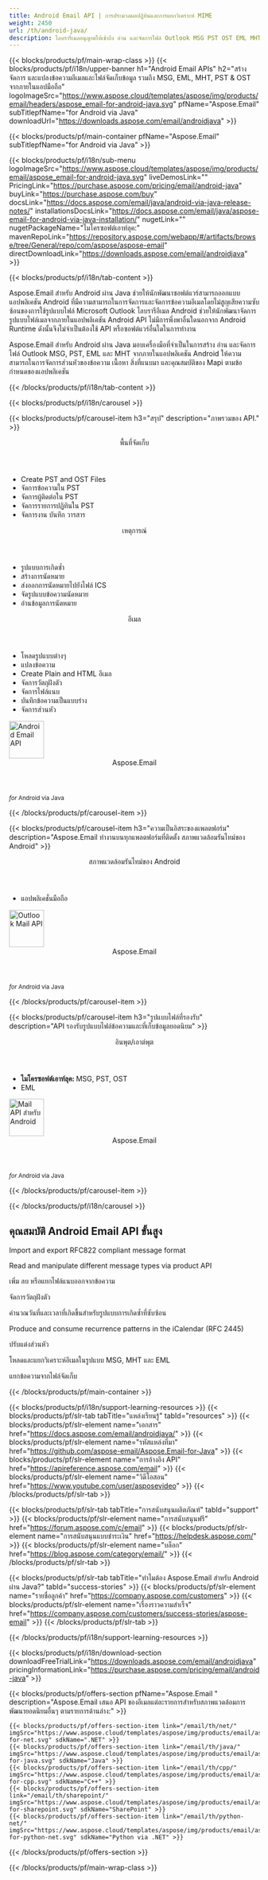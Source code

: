 ```yaml
---
title: Android Email API | การประมวลผลปฏิทินและการแยกวิเคราะห์ MIME 
weight: 2450
url: /th/android-java/ 
description: ไลบรารีเมลอนุญาตให้เข้าถึง อ่าน และจัดการไฟล์ Outlook MSG PST OST EML MHT ภายในแอปมือถือ
---
```


{{< blocks/products/pf/main-wrap-class >}}
{{< blocks/products/pf/i18n/upper-banner h1="Android Email APIs" h2="สร้าง จัดการ และแปลงข้อความอีเมลและไฟล์จัดเก็บข้อมูล รวมถึง MSG, EML, MHT, PST & OST จากภายในแอปมือถือ" logoImageSrc="https://www.aspose.cloud/templates/aspose/img/products/email/headers/aspose_email-for-android-java.svg" pfName="Aspose.Email" subTitlepfName="for Android via Java" downloadUrl="https://downloads.aspose.com/email/androidjava" >}}

{{< blocks/products/pf/main-container pfName="Aspose.Email" subTitlepfName="for Android via Java" >}}

{{< blocks/products/pf/i18n/sub-menu logoImageSrc="https://www.aspose.cloud/templates/aspose/img/products/email/aspose_email-for-android-java.svg" liveDemosLink="" PricingLink="https://purchase.aspose.com/pricing/email/android-java" buyLink="https://purchase.aspose.com/buy" docsLink="https://docs.aspose.com/email/java/android-via-java-release-notes/" installationsDocsLink="https://docs.aspose.com/email/java/aspose-email-for-android-via-java-installation/" nugetLink="" nugetPackageName="ไมโครซอฟต์เอาท์ลุค:" mavenRepoLink="https://repository.aspose.com/webapp/#/artifacts/browse/tree/General/repo/com/aspose/aspose-email" directDownloadLink="https://downloads.aspose.com/email/androidjava" >}}

{{< blocks/products/pf/i18n/tab-content >}}
<p>
 Aspose.Email สำหรับ Android ผ่าน Java ช่วยให้นักพัฒนาซอฟต์แวร์สามารถออกแบบแอปพลิเคชัน Android ที่มีความสามารถในการจัดการและจัดการข้อความอีเมลโดยไม่สูญเสียความซับซ้อนของการใช้รูปแบบไฟล์ Microsoft Outlook ไลบรารีอีเมล Android ช่วยให้นักพัฒนาจัดการรูปแบบไฟล์เมลจากภายในแอปพลิเคชัน Android API ไม่มีการพึ่งพาอื่นใดนอกจาก Android Runtime ดังนั้นจึงไม่จำเป็นต้องใช้ API หรือซอฟต์แวร์อื่นใดในการทำงาน
</p>

<p>
 Aspose.Email สำหรับ Android ผ่าน Java มอบเครื่องมือที่จำเป็นในการสร้าง อ่าน และจัดการไฟล์ Outlook MSG, PST, EML และ MHT จากภายในแอปพลิเคชัน Android ให้ความสามารถในการจัดการส่วนหัวของข้อความ เนื้อหา สิ่งที่แนบมา และคุณสมบัติของ Mapi ตามข้อกำหนดของแอปพลิเคชัน
</p>

{{< /blocks/products/pf/i18n/tab-content >}}

<!--Diagrams Start-->
{{< blocks/products/pf/i18n/carousel >}}

{{< blocks/products/pf/carousel-item h3="สรุป" description="ภาพรวมของ API." >}}
<div class="diagram1 d1-android">
 <div class="d1-row">
  <div class="d1-col d1-left">
   <header>
    <i class="fa fa-archive">
    </i>
    พื้นที่จัดเก็บ
   </header>
   <ul>
    <li>
     Create PST and OST Files
    </li>
    <li>
     จัดการข้อความใน PST
    </li>
    <li>
     จัดการผู้ติดต่อใน PST
    </li>
    <li>
     จัดการรายการปฏิทินใน PST
    </li>
    <li>
     จัดการงาน บันทึก วารสาร
    </li>
   </ul>
   <header>
    <i class="fa fa-calendar">
    </i>
    เหตุการณ์
   </header>
   <ul>
    <li>
     รูปแบบการเกิดซ้ำ
    </li>
    <li>
     สร้างการนัดหมาย
    </li>
    <li>
     ส่งออกการนัดหมายไปยังไฟล์ ICS
    </li>
    <li>
     จัดรูปแบบข้อความนัดหมาย
    </li>
    <li>
     อ่านข้อมูลการนัดหมาย
    </li>
   </ul>
  </div>
  <!--/left-->
  <div class="d1-col d1-right">
   <header>
    <i class="fa fa-envelope">
    </i>
    อีเมล
   </header>
   <ul>
    <li>
     โหลดรูปแบบต่างๆ
    </li>
    <li>
     แปลงข้อความ
    </li>
    <li>
     Create Plain and HTML อีเมล
    </li>
    <li>
     จัดการวัตถุฝังตัว
    </li>
    <li>
     จัดการไฟล์แนบ
    </li>
    <li>
     บันทึกข้อความเป็นแบบร่าง
    </li>
    <li>
     จัดการส่วนหัว
    </li>
   </ul>
  </div>
  <!--/right-->
 </div>
 <!--/row-->
 <div class="d1-logo">
  <img width="70" height="75" alt="Android Email API" src="https://www.aspose.cloud/templates/aspose/img/products/email/aspose_email-for-android-java.svg"/>
  <header>
   Aspose.Email
  </header>
  <footer>
   <small>
    <em>
     for
    </em>
    Android via Java
   </small>
  </footer>
 </div>
 <!--/logo-->
</div>

{{< /blocks/products/pf/carousel-item >}}

{{< blocks/products/pf/carousel-item h3="ความเป็นอิสระของแพลตฟอร์ม" description="Aspose.Email ทำงานบนทุกแพลตฟอร์มที่ติดตั้ง สภาพแวดล้อมรันไทม์ของ Android" >}}
<div class="diagram1 d1-android">
 <div class="d1-row">
  <div class="d1-col d1-left">
  </div>
  <!--/left-->
  <div class="d1-col d1-right">
   <header style="padding-left: 0px;">
    <i class="fa fa-cogs">
    </i>
    สภาพแวดล้อมรันไทม์ของ Android
   </header>
   <ul>
    <li>
     แอปพลิเคชั่นมือถือ
    </li>
   </ul>
  </div>
  <!--/right-->
 </div>
 <!--/row-->
 <div class="d1-logo">
  <img width="70" height="75" alt="Outlook Mail API" src="https://www.aspose.cloud/templates/aspose/img/products/email/aspose_email-for-android-java.svg"/>
  <header>
   Aspose.Email
  </header>
  <footer>
   <small>
    <em>
     for
    </em>
    Android via Java
   </small>
  </footer>
 </div>
 <!--/logo-->
</div>

{{< /blocks/products/pf/carousel-item >}}

{{< blocks/products/pf/carousel-item h3="รูปแบบไฟล์ที่รองรับ" description="API รองรับรูปแบบไฟล์ข้อความและที่เก็บข้อมูลยอดนิยม" >}}
<div class="diagram1 d2 d1-android">
 <div class="d1-row">
  <div class="d1-col d1-left">
   <header>
    <i class="fa fa-arrows-v">
    </i>
    อินพุต/เอาต์พุต
   </header>
   <ul>
    <li>
     <b>
      ไมโครซอฟต์เอาท์ลุค:
     </b>
     MSG, PST, OST
    </li>
    <li>
     EML
    </li>
   </ul>
  </div>
  <!--/left-->
  <div class="d1-col d1-right">
  </div>
  <!--/row-->
  <div class="d1-logo">
   <img width="70" height="75" alt="Mail API สำหรับ Android" src="https://www.aspose.cloud/templates/aspose/img/products/email/aspose_email-for-android-java.svg"/>
   <header>
    Aspose.Email
   </header>
   <footer>
    <small>
     <em>
      for
     </em>
     Android via Java
    </small>
   </footer>
  </div>
  <!--/logo-->
 </div>
 <!--/diagram3-->
</div>

{{< /blocks/products/pf/carousel-item >}}

{{< /blocks/products/pf/i18n/carousel >}}
<!--Diagrams End-->

<!--Feature-section Start-->
<div class="container-fluid features-section bg-gray singleproduct">
 <a class="anchor" id="features" name="features">
 </a>
 <div class="row">
  <div class="container">
   <h2 class="pr-ft">
    คุณสมบัติ Android Email API ขั้นสูง
   </h2>
   <p>
   </p>
   <div class="col-lg-4">
    <em class="fa fa-file-text-o ico-blue fa-2x col-lg-2">
    </em>
    <p class="col-lg-10">
     Import and export RFC822 compliant message format
    </p>
   </div>
   <div class="col-lg-4">
    <em class="fa fa-envelope-o ico-blue fa-2x col-lg-2">
    </em>
    <p class="col-lg-10">
     Read and manipulate different message types via product API
    </p>
   </div>
   <div class="col-lg-4">
    <em class="fa fa-paperclip ico-blue fa-2x col-lg-2">
    </em>
    <p class="col-lg-10">
     เพิ่ม ลบ หรือแยกไฟล์แนบออกจากข้อความ
    </p>
   </div>
   <div class="col-lg-4">
    <em class="fa fa-edit ico-blue fa-2x col-lg-2">
    </em>
    <p class="col-lg-10">
     จัดการวัตถุฝังตัว
    </p>
   </div>
   <div class="col-lg-4">
    <em class="fa fa-code ico-blue fa-2x col-lg-2">
    </em>
    <p class="col-lg-10">
     คำนวณวันที่และเวลาที่เกิดขึ้นสำหรับรูปแบบการเกิดซ้ำที่ซับซ้อน
    </p>
   </div>
   <div class="col-lg-4">
    <em class="fa fa-calendar ico-blue fa-2x col-lg-2">
    </em>
    <p class="col-lg-10">
     Produce and consume recurrence patterns in the iCalendar (RFC 2445)
    </p>
   </div>
   <div class="col-lg-4">
    <em class="fa fa-save ico-blue fa-2x col-lg-2">
    </em>
    <p class="col-lg-10">
     ปรับแต่งส่วนหัว
    </p>
   </div>
   <div class="col-lg-4">
    <em class="fa fa-cogs ico-blue fa-2x col-lg-2">
    </em>
    <p class="col-lg-10">
     โหลดและแยกวิเคราะห์อีเมลในรูปแบบ MSG, MHT และ EML
    </p>
   </div>
   <div class="col-lg-4">
    <em class="fa fa-database ico-blue fa-2x col-lg-2">
    </em>
    <p class="col-lg-10">
     แยกข้อความจากไฟล์จัดเก็บ
    </p>
   </div>
   <!--

<div class="col-lg-4"><em class="fa fa-group ico-blue fa-2x col-lg-2"> </em>

<p class="col-lg-10">Add or extract messages & contacts from PST and OST files</p>

</div>



<div class="col-lg-4"><em class="fa fa-calendar-plus-o  ico-blue fa-2x col-lg-2"> </em>

<p class="col-lg-10">Adding and saving calendar items from PST files</p>

</div>

<div class="col-lg-4"><em class="fa fa-sticky-note ico-blue fa-2x col-lg-2"> </em>

<p class="col-lg-10">Adding tasks, notes and journals to PST files</p>

</div>

-->
   <div class="col-lg-12">
    <h2 class="h2title">
     ผงชูรสเพื่อแปลงรูปแบบต่างๆ
    </h2>
    <p>
     ไลบรารีทำให้ง่ายต่อการแปลงรูปแบบไฟล์ข้อความต่างๆ ขั้นตอนการแปลงคือการโหลดไฟล์ต้นฉบับในรูปแบบวัตถุของ API และเรียกใช้ฟังก์ชันบันทึกด้วยพารามิเตอร์ที่เกี่ยวข้อง มันง่ายมากจริงๆ!
    </p>
    <div class="codeblock" id="code">
     <h3>
      บันทึกข้อความในรูปแบบต่างๆ - Java
     </h3>
     <pre><code class="java">// โหลดเอกสารสำหรับการแปลง

MailMessage msge = MailMessage.load(SD_PATH + "template.msg");

// แปลงผงชูรสเป็น EML, HTML และ MHTML

msge.save(SD_PATH + "output.eml", SaveOptions.getDefaultEml());

msge.save(SD_PATH + "output.html", SaveOptions.getDefaultHtml());

msge.save(SD_PATH + "output.mhtml", SaveOptions.getDefaultMhtml());</code></pre>
    </div>
   </div>
   <div class="col-lg-12">
    <h2 class="h2title">
     อ่านคุณสมบัติ Outlook MAPI
    </h2>
    <p>
     ไลบรารี Android ของ Outlook ช่วยให้คุณอ่านคุณสมบัติ MAPI ของไฟล์ MSG รองรับการอ่านคุณสมบัติ MAPI ทั้งหมดหรืออ่านคุณสมบัติเฉพาะโดยใช้แท็กคุณสมบัติ MAPI
    </p>
   </div>
   <div class="col-lg-12">
    <h2 class="h2title">
     การทำงานกับ Android iCalendar API
    </h2>
    <p>
     iCalendar API ของ Aspose.Email ทำให้สามารถสร้างและบันทึกวัตถุปฏิทิน Outlook ในหลายรูปแบบ เช่น MSG และ ICS คุณยังสามารถอ่านวัตถุปฏิทินโดยใช้ API นี้
    </p>
   </div>
   <div class="col-lg-12">
    <h2 class="h2title">
     Read Outlook PST File
    </h2>
    <p>
     ไลบรารีช่วยให้คุณอ่านและเขียนไฟล์ Microsoft Outlook PST ให้การเข้าถึงโฟลเดอร์และโฟลเดอร์ย่อยทั้งหมดของไฟล์ PST เพื่อให้คุณสามารถเพิ่ม อ่าน และแยกข้อความได้ ข้อความ รายชื่อติดต่อ และรายการปฏิทินสามารถส่งออกและบันทึกลงในแผ่นดิสก์ในรูปแบบต่างๆ จากไฟล์ PST
    </p>
   </div>
   <div class="col-lg-12">
    <h2 class="h2title">
     จัดการไฟล์แนบ
    </h2>
    <p>
     Mail API ให้ความสามารถในการอ่านและแยกไฟล์แนบจากไฟล์ข้อความในลักษณะที่ง่ายมาก ไม่เพียงแต่คุณสามารถแยกไฟล์แนบ แต่ยังสร้างไฟล์แนบใหม่และเพิ่มไฟล์เหล่านี้ในข้อความ
    </p>
   </div>
   <!--

<div class="col-lg-12">

<h2 class="h2title">Microsoft Office Automation – Not Needed</h2>

<p>Aspose.Email for Android via Java API is built using managed code that do never need Microsoft Office or Microsoft Outlook to be installed on the machine to work with emails processing. It is a perfect Microsoft Outlook automation alternative in terms of supported features, security, stability, scalability, speed and price.</p>

</div>

-->
  </div>
 </div>
</div>
<!--Feature-section End-->

{{< /blocks/products/pf/main-container >}}


{{< blocks/products/pf/i18n/support-learning-resources >}}
{{< blocks/products/pf/slr-tab tabTitle="แหล่งเรียนรู้" tabId="resources" >}}
{{< blocks/products/pf/slr-element name="เอกสาร" href="https://docs.aspose.com/email/androidjava/" >}}
{{< blocks/products/pf/slr-element name="รหัสแหล่งที่มา" href="https://github.com/aspose-email/Aspose.Email-for-Java" >}}
{{< blocks/products/pf/slr-element name="การอ้างอิง API" href="https://apireference.aspose.com/email" >}}
{{< blocks/products/pf/slr-element name="วิดีโอสอน" href="https://www.youtube.com/user/asposevideo" >}}
{{< /blocks/products/pf/slr-tab >}}

{{< blocks/products/pf/slr-tab tabTitle="การสนับสนุนผลิตภัณฑ์" tabId="support" >}}
{{< blocks/products/pf/slr-element name="การสนับสนุนฟรี" href="https://forum.aspose.com/c/email" >}}
{{< blocks/products/pf/slr-element name="การสนับสนุนแบบชำระเงิน" href="https://helpdesk.aspose.com/" >}}
{{< blocks/products/pf/slr-element name="บล็อก" href="https://blog.aspose.com/category/email/" >}}
{{< /blocks/products/pf/slr-tab >}}

{{< blocks/products/pf/slr-tab tabTitle="ทำไมต้อง Aspose.Email สำหรับ Android ผ่าน Java?" tabId="success-stories" >}}
{{< blocks/products/pf/slr-element name="รายชื่อลูกค้า" href="https://company.aspose.com/customers" >}}
{{< blocks/products/pf/slr-element name="เรื่องราวความสำเร็จ" href="https://company.aspose.com/customers/success-stories/aspose-email" >}}
{{< /blocks/products/pf/slr-tab >}}

{{< /blocks/products/pf/i18n/support-learning-resources >}}

{{< blocks/products/pf/i18n/download-section downloadFreeTrialLink="https://downloads.aspose.com/email/androidjava" pricingInformationLink="https://purchase.aspose.com/pricing/email/android-java" >}}

{{< blocks/products/pf/offers-section pfName="Aspose.Email " description="Aspose.Email เสนอ API ของอีเมลแต่ละรายการสำหรับสภาพแวดล้อมการพัฒนายอดนิยมอื่นๆ ตามรายการด้านล่าง:" >}}

    {{< blocks/products/pf/offers-section-item link="/email/th/net/" imgSrc="https://www.aspose.cloud/templates/aspose/img/products/email/aspose_email-for-net.svg" sdkName=".NET" >}}
    {{< blocks/products/pf/offers-section-item link="/email/th/java/" imgSrc="https://www.aspose.cloud/templates/aspose/img/products/email/aspose_email-for-java.svg" sdkName="Java" >}}
    {{< blocks/products/pf/offers-section-item link="/email/th/cpp/" imgSrc="https://www.aspose.cloud/templates/aspose/img/products/email/aspose_email-for-cpp.svg" sdkName="C++" >}}
    {{< blocks/products/pf/offers-section-item link="/email/th/sharepoint/" imgSrc="https://www.aspose.cloud/templates/aspose/img/products/email/aspose_email-for-sharepoint.svg" sdkName="SharePoint" >}}
    {{< blocks/products/pf/offers-section-item link="/email/th/python-net/" imgSrc="https://www.aspose.cloud/templates/aspose/img/products/email/aspose_email-for-python-net.svg" sdkName="Python via .NET" >}}

{{< /blocks/products/pf/offers-section >}}

{{< /blocks/products/pf/main-wrap-class >}}